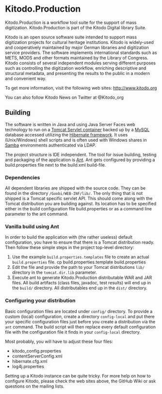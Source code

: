 Kitodo.Production
=================

Kitodo.Production is a workflow tool suite for the support of mass digitization. Kitodo.Production is part of the Kitodo Digital library Suite.

Kitodo is an open source software suite intended to support mass digitization projects for cultural heritage institutions. Kitodo is widely-used and cooperatively maintained by major German libraries and digitization service providers. The software implements international standards such as METS, MODS and other formats maintained by the Library of Congress. Kitodo consists of several independent modules serving different purposes such as controlling the digitization workflow, enriching descriptive and structural metadata, and presenting the results to the public in a modern and convenient way.

To get more information, visit the following web sites:
http://www.kitodo.org

You can also follow Kitodo News on Twitter at @Kitodo\_org


Building
--------

The software is written in Java and using Java Server Faces web technology to run on a [Tomcat Servlet container](http://tomcat.apache.org/) backed up by a [MySQL](http://www.mysql.com) database accessed utilizing the [Hibernate framework](http://www.hibernate.org). It uses (Unix/Windows) shell scripts and is often used with Windows shares in [Samba](http://www.samba.org/) environments authenticated via LDAP.

The project structure is IDE independent. The tool for issue building, testing
and packaging of the application is [Ant](http://ant.apache.org/). Ant gets
configured by providing a build.properties file next to the build.xml build-file.

### Dependencies

All dependent libraries are shipped with the source code. They can be found in the directory `/Goobi/WEB-INF/lib/`.
The only thing that is not shipped is a Tomcat specific servlet API. This should come along with the Tomcat distribution you are building against.
Its location has to be specified either in the build configuration file build.properties or as a command line parameter to the ant command.

### Vanilla build using Ant

In order to build the application with (the rather useless) default configuration, you have to ensure that there is a Tomcat distribution ready. Then follow these simple steps in the project top-level directory:

1. Use the example `build.properties.templates` file to create an actual `build.properties` file.
	cp build.properties.template build.properties
2. Edit the file and provide the path to your Tomcat distributions `lib/` directory in the `tomcat.dir.lib` parameter.
3. Execute ant to generate Kitodo.Production distributable WAR and JAR files. All build artifacts (class files, javadoc, test results) will end up in the `build/` directory. All distributables end up in the `dist/` directory.

### Configuring your distribution

Basic configuration files are located under `config/` directory. To provide a custom (local) configuration, create a directory `config-local` and put there your specific configuration files just before you create a distribution via the `ant` command. The build script will then replace every default configuration file with the configuration file it finds in your `config-local` directory.

Most probably, you will have to adjust these four files:
* kitodo_config.properties
* contentServerConfig.xml
* hibernate.cfg.xml
* log4j.properties

Setting up a Kitodo instance can be quite tricky. For more help on how to configure Kitodo, please check the web sites above, the GitHub Wiki or ask questions on the mailing lists.
